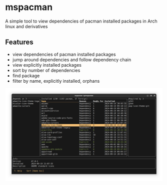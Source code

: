 # mspacman
A simple tool to view dependencies of pacman installed packages in Arch linux and derivatives


## Features
- view dependencies of pacman installed packages
- jump around dependencies and follow dependency chain
- view explicitly installed packages
- sort by number of dependencies
- find package
- filter by name, explicitly installed, orphans

![Screenshot](Screenshot.png)
